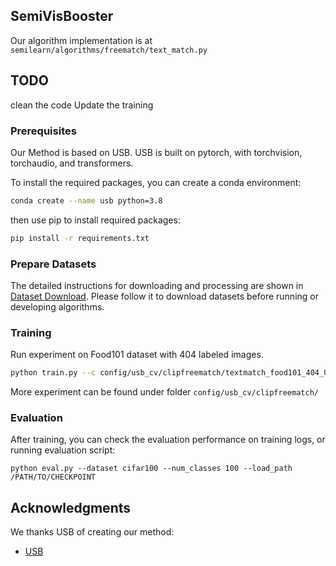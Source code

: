 
## SemiVisBooster
Our algorithm implementation is at ```semilearn/algorithms/freematch/text_match.py```

## TODO
clean the code
Update the training

### Prerequisites
Our Method is based on USB. USB is built on pytorch, with torchvision, torchaudio, and transformers.

To install the required packages, you can create a conda environment:

```sh
conda create --name usb python=3.8
```

then use pip to install required packages:

```sh
pip install -r requirements.txt
```


### Prepare Datasets

The detailed instructions for downloading and processing are shown in [Dataset Download](./preprocess/). Please follow it to download datasets before running or developing algorithms.


### Training

Run experiment on Food101 dataset with 404 labeled images.

```sh
python train.py --c config/usb_cv/clipfreematch/textmatch_food101_404_0_labelname_mlp.yaml
```

More experiment can be found under folder ```config/usb_cv/clipfreematch/```

### Evaluation

After training, you can check the evaluation performance on training logs, or running evaluation script:

```
python eval.py --dataset cifar100 --num_classes 100 --load_path /PATH/TO/CHECKPOINT
```

<!-- ACKNOWLEDGMENTS -->

## Acknowledgments

We thanks USB of creating our method:
- [USB](https://github.com/microsoft/Semi-supervised-learning/)
